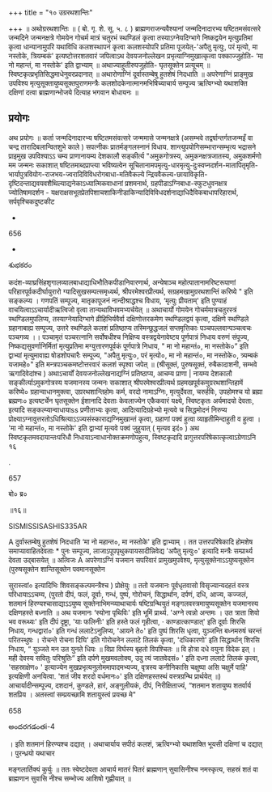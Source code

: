 +++
title = "१० उग्ररथशान्तिः"

+++
॥ अथोग्ररथशान्तिः ॥ ( बो. गृ. शे. सू. ५. ८ ) ब्राह्मणराजन्यवैश्यानां जन्मदिनादारभ्य षष्टितमसंवत्सरे जन्मदिने जन्मनक्षत्रे गोमयेन गोचर्म मात्रं चतुरभं स्थण्डिलं कृत्वा तस्याऽग्नेयदिग्भागे निष्कद्वयेन मृत्युप्रतिमां कृत्वा धान्यानामुपरि यथाविधि कलशस्थापनं कृत्वा कलशस्योपरि प्रतिमा पूजयेत्-'अपैतु मृत्युः, परं मृत्यो, मा नस्तोके, त्रियम्बकं' इत्यष्टोत्तरशतवारं जपित्वाऽथ देवयजनोल्लेखन प्रभृत्याग्निमुखात्कृत्वा पक्काज्जुहोति- ‘मा नो महान्तं, मा नस्तोके' इति द्वाभ्याम् ॥ अथाज्याहुतीरुपजुहोति- घृतसूक्तेन प्रत्यूचम् ॥ स्विष्टकृत्प्रभृतिसिद्धमाधेनुवरप्रदानात् ॥ अथारोणाग्निं दूर्वास्तम्बेषु हुतशेषं निदधाति ॥ अपरेणाग्निं प्राङ्मुख उपविश्य मृत्युसूक्तायुष्यसूक्तपुराणमन्त्रैः कलशोदकेनात्मानमभिषिच्याचार्य सम्पूज्य ऋत्विग्भ्यो यथाशक्ति दक्षिणां दत्वा ब्राह्मणान्भोजये दित्याह भगवान बोधायनः ॥
## प्रयोगः
अथ प्रयोगः ॥ कर्ता जन्मदिनादारभ्य षष्टितमसंवत्सरे जन्ममासे जन्मनक्षत्रे (असम्भवे तद्वर्षान्तर्गतजन्मइँ वा चन्द्र तारादिबलान्वितशुभे काले ) सपत्नीकः प्रातर्मङ्गलस्नानं विधाय. शान्त्युपयोगिसम्भारान्सम्भृत्य भद्रासने प्राइमुख उपविश्याऽऽ चम्य प्राणानायम्य देशकालौ सङ्कीर्त्य "अमुकगोत्रस्य, अमुकनक्षत्रजातस्य, अमुकशर्मणो मम जन्मनः सकाशात् षष्टितमाब्दप्राप्त्या भविष्यत्वेन सूचितानामपमृत्यु-धारमृत्यु-दुःस्वप्नदर्शन-मातापितृमृति-भार्यापुत्रवियोग-राजभय-ज्वरादिविविधरोगबाधा-मतिवैकल्ये न्द्रियवैकल्य-छायाविकृति-दृष्टिदन्ताद्यवयवशैथिल्याद्यनेकाऽध्यात्मिकवाधानां प्रशमनार्थ, ग्रहपीडाऽग्निबाधा-स्फुटधुवनक्षत्र ज्योतिषामदर्शन - यक्षराक्षसभूतप्रेतपिशाचशाकिनीडाकिन्यादिविविधदर्शनाद्याधिदैविकबाधापरिहारार्थ, सर्पवृश्चिकदुष्टकीट

-

656

-

శుభకరం

कदंश-व्याघ्रसिंहशृगालव्यालबाधाद्याधिभौतिकपीडानिवारणार्थ, अन्येषाञ्च महोत्पातानामरिष्टरूपाणां परिहारपूर्वकदीर्घायुरारो ग्यादिसुखसम्पत्समृध्यर्थ, श्रीपरमेश्वरप्रीत्यर्थ, सग्रहमखामुग्ररथशान्तिं करिष्ये " इति सङ्कल्प्य । गणपतिं सम्पूज्य, मातृकापूजनं नान्दीश्राद्धश्च विधाय, ‘मृत्युः प्रीयताम्' इति पुण्याहं वाचयित्वाऽऽचार्यादीऋत्विजो वृत्वा तान्यथाविभवमभ्यर्चयेत् ॥ अथाचार्यो गोमयेन गोचर्ममात्रचतुरस्त्रं स्थण्डिलमुपलिप्य, तस्याग्नेयादिग्भागे व्रीहिभिर्यवैर्वा दक्षिणोत्तरकमेण स्थण्डिलद्वयं कृत्वा, दक्षिणे स्थण्डिले ग्रहानाबाह्य सम्पूज्य, उत्तरे स्थण्डिले कलशं प्रतिष्ठाप्य तस्मिन्छुद्धजलं सप्तमृत्तिकाः पञ्चपल्लवान्पञ्चत्वचः पञ्चगव्य ।। पञ्चामृतं पञ्चरत्नानि सर्वोषधीश्च निक्षिप्य वस्त्रद्वयेनावेष्टय पूर्णपात्रं निधाय वरुणं संपूज्य, निष्कद्यसुवर्णानिर्मितां मृत्युप्रतिमा मग्युत्तारणपूर्वकं पूर्णपात्रे निधाय, " मा नो महान्तं०, मा नस्तोके०” इति द्वाभ्यां मृत्युमावाह्य षोडशोपचारैः सम्पूज्य, "अपैतु मृत्युः०, परं मृत्यो०, मा नो महान्तं०, मा नस्तोके०, त्र्यम्बकं यजामहे०" इति मन्त्रपञ्चकमष्टोत्तरवारं कलशं स्पृश्वा जपेत् ॥ (श्रीसूक्तं, पुरुषसूक्तं, रुबैकादाशनी, सम्भवे ऋगादिवेदांश्च ) अथाऽचार्यों देवयजनोल्लेखनाद्यग्निं प्रतिष्ठाप्य, आचम्य प्राणा | नायम्य देशकालौ सङ्कीर्त्याऽमुकगोत्रस्य यजमानस्य जन्मनः सकाशात् श्रीपरमेश्वरप्रीत्यर्थ ग्रहमखपूर्वकमुग्ररथशान्तिहामें करिष्ये० ग्रहान्वाधानमुक्त्वा, उग्ररथशान्तिहोमः कर्म, वरदो नामाऽग्निः, मृत्युर्देवता, चरुर्हविः, उपहोमश्च यो ब्रह्मा ब्रह्मणः० इत्यष्टर्चेन घृतसूक्तेन ईशानादि देवताः केवलाज्येन एकैकवारं यक्ष्ये, स्विष्टकृतः अर्यमादयो देवताः, इत्यादि सङ्कल्प्यान्वाधायाss प्रणीताभ्यः कृत्वा, आदित्यादिग्रहेभ्यो मृत्यवे च सिद्धमोदनं निरुप्य प्रोक्ष्याऽग्नावुत्तरतोऽधिश्रित्याऽऽज्यसंस्काराद्यग्निमुखान्तं कृत्वा, ग्रहाणां पक्वं हुत्वा व्याहृतीमिन्दाहुती व हुत्वा । 'मा नो महान्तं०, मा नस्तोके' इति द्वाभ्यां मृत्यवे पक्वं जुहुयात् ( मृत्यव इदं० ) अथ स्विष्टकृतमवदायान्तःपरिधौ निधायाऽन्वाधानोक्तक्रमणोपहुत्य, स्विष्टकृदादि प्रागुत्तरपरिषेकात्कृत्वाऽग्रेणाऽनि १६

.

657

बो० ब्र०

॥१६॥

SISMISSISASHIS335AR

A दुर्वास्तम्बेषु हुतशेषं निदधाति ‘मा नो महान्त०, मा नस्तोके' इति द्वाभ्याम् । तत उत्तरपरिषेकादि होमशेष समाप्यावाहितदेवताः * पुनः सम्पूज्य, लाजाऽपूपपृथुकपायसादीन्निवेद्य 'अपैतु मृत्युः०' इत्यादि मन्त्रैः सम्प्रार्थ्य देवता उद्बासयेत् ॥ अत्विजः A अपरेणाऽग्निं यजमान सपरिवारं प्रामुखमुपवेश्य, मृत्युसूक्तेनाऽऽयुष्यसूक्तेन (पुरुषसूक्तेन शान्तिसूक्तेन पवमानसूक्तेन

सुरास्त्वां० इत्यादिभिः शिवसङ्कल्पमन्त्रैश्च ) प्रोक्षेयुः ॥ ततो यजमानः पूर्वधृतवासो विसृज्यान्यदहतं वस्त्र परिधायाऽऽचम्य, (पुरतो दीपं, फलं, दूर्वाः, गन्धं, पुष्पं, गोरोचनं, सिद्धार्थान, दर्पणं, दधि, आज्य, कज्जलं, शतमानं हिरण्यश्चासाद्याऽऽयुष्य सूक्तेनाभिमन्व्याथाचार्यः षष्टिग्रन्थियुतं मङ्गलवस्त्रमायुष्यसूक्तेन यजमानस्य दक्षिणहस्ते बध्नाति ॥ अथ यजमानः ‘स्योना पृथिविः' इति भूमिं प्रार्थ्य. 'अग्ने त्वन्नो अन्तमः । उत त्राता शिवो भव वरूथ्यः' इति दीपं दृष्ट्रा, 'याः फलिनीः' इति हस्ते फलं गृहीत्वा, · काण्डात्काण्डात्' इति दूर्वाः शिरसि निधाय, गन्धद्वारां०' इति गन्धं ललाटेऽनुलिप्य, 'आयने ते०' इति पुष्पं शिरसि धृत्वा, युञ्जन्ति बध्नमरुषं चरन्तं परितस्थुषः । रोचन्ते रोचना दिघि' इति गोरोचनेन ललाटे तिलकं कृत्वा, 'दधिकारणो' इति सिद्धार्थान् शिरसि निधाय, “ युञ्जते मन उत युनते धियः ॥ विप्रा विर्घस्य बृहतो विपश्चितः ॥ वि होत्रा दधे वयुना विदेक इत् । मही देवस्य सवितुः परिश्रुतिः” इति दर्पणे मुखमवलोक्य, उदु त्यं जातवेदसं० ' इति दध्ना ललाटे तिलकं कृत्वा, 'सहस्राक्षेण० ' इत्याज्येन मुखप्रभृत्यनुलोममापादमभ्यज्य, वृत्रस्य कनीनिकासि चक्षुष्पा असि चक्षुर्मे पाहि' इत्यक्षिणी अनयित्वा. 'शतं जीव शरदो वर्धमानः०' इति दक्षिणहस्तस्थं वस्त्रग्रन्थि प्रार्थयेत् ॥) आचार्यादीन्सम्पूज्य, दशदानं, कुण्डले, हारं, अङ्गुलीयकं, दीपं, निरीक्षिताज्यं, “शतमान शतायुष्य शतर्वार्य शतप्रिय । अतस्त्वां सम्प्रयच्छामि शतायुस्त्वं प्रयच्छ मे"

658

అందరగడంతi-4

। इति शतमानं हिरण्यश्च दद्यात् । अथाचार्याय सपीठं कलशं, ऋत्विग्भ्यो यथाशक्ति भूयसी दक्षिणां च दद्यात् । पुरन्ध्रयो यथाचार

मङ्गलार्तिक्यं कुर्युः ॥ ततः स्वेष्टदेवता आचार्य मातरं पितरं ब्राह्मणान् सुवासिनीश्च नमस्कृत्य, सहस्रं शतं वा ब्राह्मणान सुवासि नीश्च सम्भोज्य आशिषो गृह्णीयात् ॥